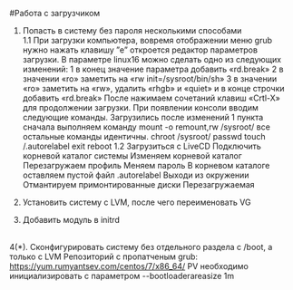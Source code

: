 #Работа с загрузчиком
1. Попасть в систему без пароля несколькими способами <br>
1.1 При загрузки компьютера, вовремя отображении меню grub нужно нажать клавишу ”e” откроется редактор параметров загрузки. 
	В параметре linux16 можно сделать одно из следующих изменений:
	1 в конец значение параметра добавить «rd.break»
	2 в значении «ro» заметить на «rw init=/sysroot/bin/sh»
	3 в значении «ro» заметить на «rw», удалить «rhgb» и «quiet» и в конце строчки добавить  «rd.break»
	После нажимаем сочетаний клавиш «Crtl-X» для продолжении загрузки. При появлении консоли вводим следующие команды.
	Загрузились после изменений 1 пункта сначала выполняем команду
	mount -o remount,rw /sysroot/
	все остальные команды идентичны. 
	chroot /sysroot/
	passwd
	touch /.autorelabel
	exit
	reboot
1.2 Загрузиться с LiveCD
	Подключить корневой каталог системы
	Изменяем корневой каталог
	Перезагружаем профиль
	Меняем пароль
	В корневом каталоге оставляем пустой файл .autorelabel
	Выходи из окружении
	Отмантируем примонтированные диски
	Перезагружаемая	
2. Установить систему с LVM, после чего переименовать VG <br>

3. Добавить модуль в initrd <br><br>

4(*). Сконфигурировать систему без отдельного раздела с /boot, а только с LVM
Репозиторий с пропатченым grub: https://yum.rumyantsev.com/centos/7/x86_64/
PV необходимо инициализировать с параметром --bootloaderareasize 1m